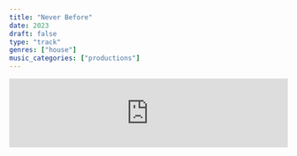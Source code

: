 ```yaml
---
title: "Never Before"
date: 2023
draft: false
type: "track"
genres: ["house"]
music_categories: ["productions"]
---
```

<iframe width="100%" height="125" scrolling="no" frameborder="no" allow="autoplay" src="https://w.soundcloud.com/player/?url=https%3A//api.soundcloud.com/tracks/1419450289&color=%23ff5500&auto_play=false&hide_related=true&show_comments=false&show_user=true&show_reposts=false&show_teaser=true"></iframe>
